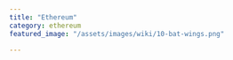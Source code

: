 ```yaml
---
title: "Ethereum"
category: ethereum
featured_image: "/assets/images/wiki/10-bat-wings.png"

---
```

